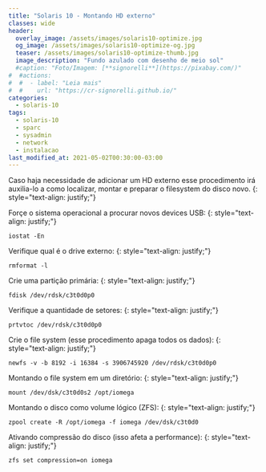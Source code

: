 ```yaml
---
title: "Solaris 10 - Montando HD externo"
classes: wide
header:
  overlay_image: /assets/images/solaris10-optimize.jpg
  og_image: /assets/images/solaris10-optimize-og.jpg
  teaser: /assets/images/solaris10-optimize-thumb.jpg
  image_description: "Fundo azulado com desenho de meio sol"
  #caption: "Foto/Imagem: [**signorelli**](https://pixabay.com/)"
#  #actions:
#  #  - label: "Leia mais"
#  #    url: "https://cr-signorelli.github.io/"
categories:
  - solaris-10
tags:
  - solaris-10
  - sparc
  - sysadmin
  - network
  - instalacao
last_modified_at: 2021-05-02T00:30:00-03:00
---
```


Caso haja necessidade de adicionar um HD externo esse procedimento irá auxilia-lo a como localizar, montar e preparar o filesystem do disco novo.
{: style="text-align: justify;"}

Forçe o sistema operacional a procurar novos devices USB:
{: style="text-align: justify;"}

```console
iostat -En
```

Verifique qual é o drive externo:
{: style="text-align: justify;"}

```console
rmformat -l
```

Crie uma partição primária:
{: style="text-align: justify;"}

```console
fdisk /dev/rdsk/c3t0d0p0
```

Verifique a quantidade de setores:
{: style="text-align: justify;"}

```console
prtvtoc /dev/rdsk/c3t0d0p0
```

Crie o file system (esse procedimento apaga todos os dados):
{: style="text-align: justify;"}

```console
newfs -v -b 8192 -i 16384 -s 3906745920 /dev/rdsk/c3t0d0p0
```

Montando o file system em um diretório:
{: style="text-align: justify;"}

```console
mount /dev/dsk/c3t0d0s2 /opt/iomega
```

Montando o disco como volume lógico (ZFS):
{: style="text-align: justify;"}

```console
zpool create -R /opt/iomega -f iomega /dev/dsk/c3t0d0
```

Ativando compressão do disco (isso afeta a performance):
{: style="text-align: justify;"}

```console
zfs set compression=on iomega
```
